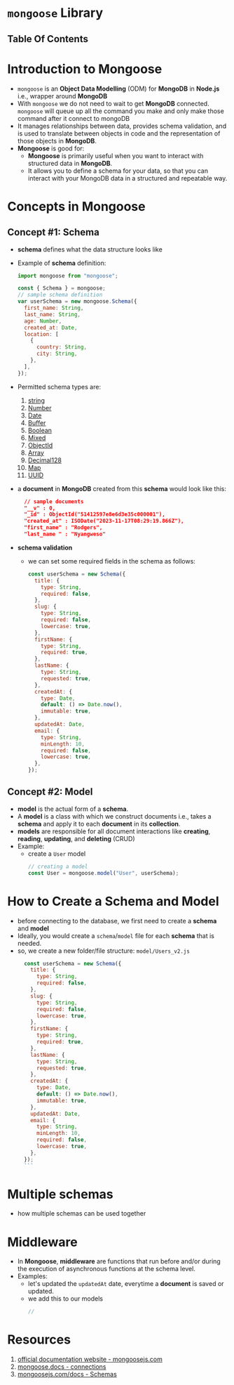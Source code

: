# `mongoose` Library

## Table Of Contents

# Introduction to Mongoose

- `mongoose` is an **Object Data Modelling** (ODM) for **MongoDB** in **Node.js** i.e., wrapper around **MongoDB**
- With `mongoose` we do not need to wait to get **MongoDB** connected. `mongoose` will queue up all the command you make and only make those command after it connect to mongoDB
- It manages relationships between data, provides schema validation, and is used to translate between objects in code and the representation of those objects in **MongoDB**.
- **Mongoose** is good for:
  - **Mongoose** is primarily useful when you want to interact with structured data in **MongoDB**.
  - It allows you to define a schema for your data, so that you can interact with your MongoDB data in a structured and repeatable way.

# Concepts in Mongoose

## Concept #1: Schema

- **schema** defines what the data structure looks like
- Example of **schema** definition:

  ```js
  import mongoose from "mongoose";

  const { Schema } = mongoose;
  // sample schema definition
  var userSchema = new mongoose.Schema({
    first_name: String,
    last_name: String,
    age: Number,
    created_at: Date,
    location: [
      {
        country: String,
        city: String,
      },
    ],
  });
  ```

- Permitted schema types are:

  1. [string](https://mongoosejs.com/docs/schematypes.html#strings)
  2. [Number]()
  3. [Date]()
  4. [Buffer]()
  5. [Boolean]()
  6. [Mixed]()
  7. [ObjectId]()
  8. [Array]()
  9. [Decimal128]()
  10. [Map]()
  11. [UUID]()

- a **document** in **MongoDB** created from this **schema** would look like this:

  ```json
    // sample documents
    "__v" : 0,
    "_id" : ObjectId("51412597e8e6d3e35c000001"),
    "created_at" : ISODate("2023-11-17T08:29:19.866Z"),
    "first_name" : "Rodgers",
    "last_name " : "Nyangweso"
  ```

- **schema validation**
  - we can set some required fields in the schema as follows:
    ```js
    const userSchema = new Schema({
      title: {
        type: String,
        required: false,
      },
      slug: {
        type: String,
        required: false,
        lowercase: true,
      },
      firstName: {
        type: String,
        required: true,
      },
      lastName: {
        type: String,
        requested: true,
      },
      createdAt: {
        type: Date,
        default: () => Date.now(),
        immutable: true,
      },
      updatedAt: Date,
      email: {
        type: String,
        minLength: 10,
        required: false,
        lowercase: true,
      },
    });
    ```

## Concept #2: Model

- **model** is the actual form of a **schema**.
- A **model** is a class with which we construct documents i.e., takes a **schema** and apply it to each **document** in its **collection**.
- **models** are responsible for all document interactions like **creating**, **reading**, **updating**, and **deleting** (CRUD)
- Example:
  - create a `User` model
    ```js
    // creating a model
    const User = mongoose.model("User", userSchema);
    ```

# How to Create a Schema and Model

- before connecting to the database, we first need to create a **schema** and **model**
- Ideally, you would create a `schema`/`model` file for each **schema** that is needed.
- so, we create a new folder/file structure: `model/Users_v2.js`
  ````js
    const userSchema = new Schema({
      title: {
        type: String,
        required: false,
      },
      slug: {
        type: String,
        required: false,
        lowercase: true,
      },
      firstName: {
        type: String,
        required: true,
      },
      lastName: {
        type: String,
        requested: true,
      },
      createdAt: {
        type: Date,
        default: () => Date.now(),
        immutable: true,
      },
      updatedAt: Date,
      email: {
        type: String,
        minLength: 10,
        required: false,
        lowercase: true,
      },
    });
    ```
  ````

# Multiple schemas

- how multiple schemas can be used together

# Middleware

- In **Mongoose**, **middleware** are functions that run before and/or during the execution of asynchronous functions at the schema level.
- Examples:
  - let's updated the `updatedAt` date, everytime a **document** is saved or updated.
  - we add this to our models
    ```js
    //
    ```

# Resources

1. [official documentation website - mongoosejs.com](https://mongoosejs.com/)
2. [mongoose.docs - connections](https://mongoosejs.com/docs/connections.html)
3. [mongoosejs.com/docs - Schemas](https://mongoosejs.com/docs/guide.html)
